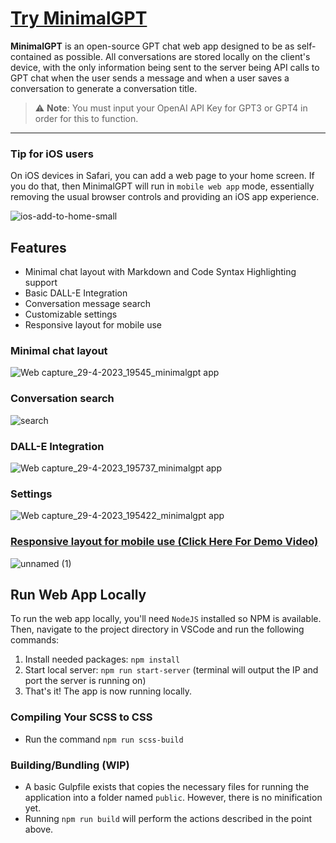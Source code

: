 # [Try MinimalGPT](https://minimalgpt.app/)

**MinimalGPT** is an open-source GPT chat web app designed to be as self-contained as possible. All conversations are stored locally on the client's device, with the only information being sent to the server being API calls to GPT chat when the user sends a message and when a user saves a conversation to generate a conversation title.

> ⚠️ **Note**: You must input your OpenAI API Key for GPT3 or GPT4 in order for this to function.

---

### Tip for iOS users

On iOS devices in Safari, you can add a web page to your home screen. If you do that, then MinimalGPT will run in `mobile web app` mode, essentially removing the usual browser controls and providing an iOS app experience.

![ios-add-to-home-small](https://user-images.githubusercontent.com/2380471/235267080-d69a2a46-50fa-4acf-b36b-da10b5d439d1.jpg)

## Features

- Minimal chat layout with Markdown and Code Syntax Highlighting support
- Basic DALL-E Integration
- Conversation message search
- Customizable settings
- Responsive layout for mobile use

### Minimal chat layout

![Web capture_29-4-2023_19545_minimalgpt app](https://user-images.githubusercontent.com/2380471/235330441-1c17f182-1dfc-4e68-acb6-9f96ec9d031f.jpeg)

### Conversation search

![search](https://user-images.githubusercontent.com/2380471/235330608-4e7a799d-8968-4a0d-81bf-499f646e2ce4.png)

### DALL-E Integration

![Web capture_29-4-2023_195737_minimalgpt app](https://user-images.githubusercontent.com/2380471/235330549-ce91ba12-aa20-4284-8b91-b3391f88446a.jpeg)

### Settings

![Web capture_29-4-2023_195422_minimalgpt app](https://user-images.githubusercontent.com/2380471/235330449-fcb36cf3-13e3-44c6-a1c2-4b934e851efa.jpeg)

### [Responsive layout for mobile use (Click Here For Demo Video)](https://www.youtube.com/shorts/pUSd8ENeh0g)

![unnamed (1)](https://user-images.githubusercontent.com/2380471/235331432-ce06a826-e2f1-4ab6-8d16-284cdaa9427b.png)

## Run Web App Locally

To run the web app locally, you'll need `NodeJS` installed so NPM is available. Then, navigate to the project directory in VSCode and run the following commands:

1. Install needed packages: `npm install`
2. Start local server: `npm run start-server` (terminal will output the IP and port the server is running on)
3. That's it! The app is now running locally.

### Compiling Your SCSS to CSS

- Run the command `npm run scss-build`

### Building/Bundling (WIP)

- A basic Gulpfile exists that copies the necessary files for running the application into a folder named `public`. However, there is no minification yet.
- Running `npm run build` will perform the actions described in the point above.
